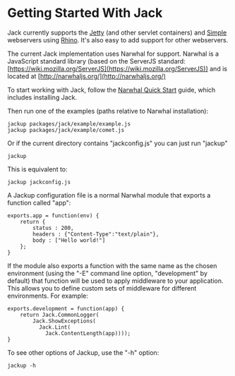 
Getting Started With Jack
=========================

Jack currently supports the [Jetty](http://www.mortbay.org/jetty/)
(and other servlet containers) and
[Simple](http://www.simpleframework.org/) webservers using
[Rhino](http://www.mozilla.org/rhino/). It's also easy to add support
for other webservers.

The current Jack implementation uses Narwhal for support. Narwhal is a
JavaScript standard library (based on the ServerJS standard:
[https://wiki.mozilla.org/ServerJS](https://wiki.mozilla.org/ServerJS))
and is located at [http://narwhaljs.org/](http://narwhaljs.org/)

To start working with Jack, follow the [Narwhal Quick
Start](http://narwhaljs.org/quick-start.html) guide, which includes
installing Jack.

Then run one of the examples (paths relative to Narwhal installation):

    jackup packages/jack/example/example.js
    jackup packages/jack/example/comet.js

Or if the current directory contains "jackconfig.js" you can just run
"jackup"

    jackup

This is equivalent to:

    jackup jackconfig.js

A Jackup configuration file is a normal Narwhal module that exports a
function called "app":

    exports.app = function(env) {
        return {
            status : 200,
            headers : {"Content-Type":"text/plain"},
            body : ["Hello world!"]
        };
    }

If the module also exports a function with the same name as the chosen
environment (using the "-E" command line option, "development" by
default) that function will be used to apply middleware to your
application. This allows you to define custom sets of middleware for
different environments. For example:

    exports.development = function(app) {
        return Jack.CommonLogger(
            Jack.ShowExceptions(
              Jack.Lint(
                Jack.ContentLength(app))));
    }

To see other options of Jackup, use the "-h" option:

    jackup -h
